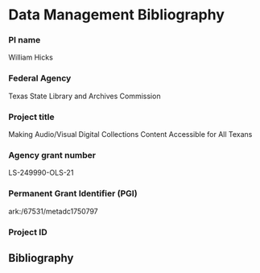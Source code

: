 # Data Management Bibliography

### PI name
William Hicks

### Federal Agency
Texas State Library and Archives Commission

### Project title
Making Audio/Visual Digital Collections Content Accessible for All Texans

### Agency grant number
LS-249990-OLS-21

### Permanent Grant Identifier (PGI)	
ark:/67531/metadc1750797

### Project ID

## Bibliography
